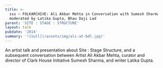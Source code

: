 ```yaml
---
title: >-
  sss ~ FOLKARCHIVE: Ali Akbar Mehta in Conversation with Sumesh Sharma,
  moderated by Latika Gupta, Bhau Daji Lad
parent: 'SITE : STAGE : STRUCTURE'
layout: talk
pubdate: '2014'
summary: '![null](/assets/img/ali-at-bdl.jpg)'
---
```

An artist talk and presentation about Site : Stage Structure, and a subsequent conversation between Artist Ali Akbar Mehta, curator and director of Clark House Initiative Sumesh Sharma, and writer Latika Gupta.
